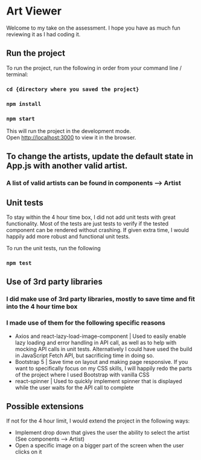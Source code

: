 # Art Viewer

Welcome to my take on the assessment. 
I hope you have as much fun reviewing it as I had coding it. 

## Run the project

To run the project, run the following in order from your command line / terminal: 

### `cd {directory where you saved the project}`
### `npm install`
### `npm start`

This will run the project in the development mode.\
Open [http://localhost:3000](http://localhost:3000) to view it in the browser.

## To change the artists, update the default state in App.js with another valid artist.
### A list of valid artists can be found in components --> Artist

## Unit tests
  To stay within the 4 hour time box,  I did not add unit tests with great functionality. Most of the tests are just tests to verify if the tested component can be rendered without crashing.  If given extra time, I would happily add more robust and functional unit tests.

To run the unit tests, run the following

### `npm test`

## Use of 3rd party libraries

### I did make use of 3rd party libraries, mostly to save time and fit into the 4 hour time box
### I made use of them for the following specific reasons
  - Axios and react-lazy-load-image-component | Used to easily enable lazy loading and error handling in API call, as well as to help with mocking API calls in unit tests. Alternatively I could have used the build in JavaScript Fetch API, but sacrificing time in doing so.
  - Bootstrap 5 | Save time on layout and making page responsive. If you want to specifically focus on my CSS skills, I will happily redo the parts of the project where I used Bootstrap with vanilla CSS
  - react-spinner | Used to quickly implement spinner that is displayed while the user waits for the API call to complete

## Possible extensions 
If not for the 4 hour limit, I would extend the project in the following ways:
  - Implement drop down that gives the user the ability to select the artist (See components --> Artist)
  - Open a specific image on a bigger part of the screen when the user clicks on it